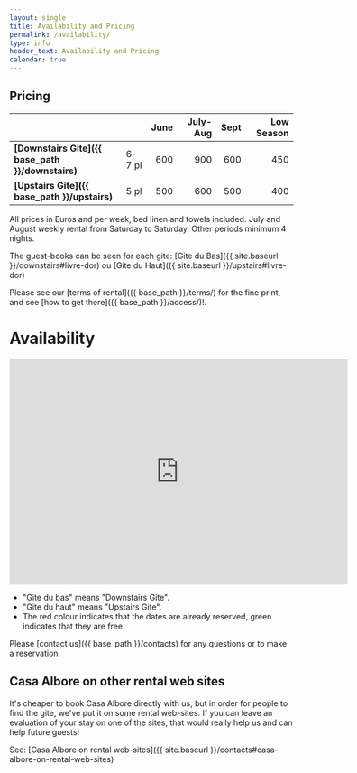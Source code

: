 ```yaml
---
layout: single
title: Availability and Pricing
permalink: /availability/
type: info
header_text: Availability and Pricing
calendar: true
---
```


## Pricing

|              |      | **June** | **July-Aug** | **Sept** | **Low Season** |
|--------------|------|----------:|-------------:|-------------:|--------------:|
| **[Downstairs Gite]({{ base_path }}/downstairs)**   | 6-7 pl | 600             | 900              | 600 | 450                   |
| **[Upstairs Gite]({{ base_path }}/upstairs)** | 5 pl    | 500             | 600                   | 500 | 400                   |

All prices in Euros and per week, bed linen and towels included.
July and August weekly rental from Saturday to Saturday.
Other periods minimum 4 nights.

The guest-books can be seen for each gite: [Gite du Bas]({{ site.baseurl }}/downstairs#livre-dor) ou [Gite du Haut]({{ site.baseurl }}/upstairs#livre-dor)

Please see our [terms of rental]({{ base_path }}/terms/) for the fine print, and see [how to get there]({{ base_path }}/access/)!.

# Availability


<iframe src="https://calendar.google.com/calendar/embed?showTitle=0&amp;showPrint=0&amp;showTabs=0&amp;showCalendars=0&amp;showTz=0&amp;height=400&amp;wkst=7&amp;bgcolor=%23FFFFFF&amp;src=5ft6ui85k9id8dueqpefm7d138%40group.calendar.google.com&amp;color=%232F6213&amp;src=h0cl2pufaic02ubqj1cdlr9ur0%40group.calendar.google.com&amp;color=%23711616&amp;src=5gfi0a2715ff51gc75ke8ce4c0%40group.calendar.google.com&amp;color=%232F6213&amp;src=64f2d319jcgv1grt6ae2h3erqg%40group.calendar.google.com&amp;color=%23711616&amp;ctz=Europe%2FParis" style="border-width:0" width="600" height="400" frameborder="0" scrolling="no"></iframe>

* "Gite du bas" means "Downstairs Gite".
* "Gite du haut" means "Upstairs Gite".
* The red colour indicates that the dates are already reserved, green indicates that they are free.

Please [contact us]({{ base_path }}/contacts) for any questions or to make a reservation.

## Casa Albore on other rental web sites

It's cheaper to book Casa Albore directly with us, but in order for
people to find the gite, we've put it on some rental web-sites. If you can
leave an evaluation of your stay on one of the sites, that would
really help us and can help future guests!

See: [Casa Albore on rental web-sites]({{ site.baseurl }}/contacts#casa-albore-on-rental-web-sites)
